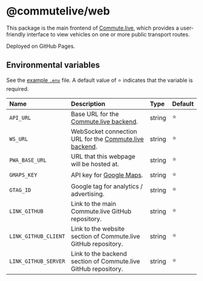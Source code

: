 # @commutelive/web

This package is the main frontend of [Commute.live](https://commute.live), which provides a user-friendly interface to view vehicles on one or more public transport routes.

Deployed on GitHub Pages.

## Environmental variables

See the [example `.env`](./example.env) file. A default value of ⭐ indicates that the variable is required.

| Name                          | Description                                                                                           | Type      | Default       |
| :---------------------------- | :---------------------------------------------------------------------------------------------------- | :-------- | :------------ |
| `API_URL`                     | Base URL for the [Commute.live backend](../backend/).                                                 | string    | ⭐            |
| `WS_URL`                      | WebSocket connection URL for the [Commute.live backend](../backend/).                                 | string    | ⭐            |
| `PWA_BASE_URL`                | URL that this webpage will be hosted at.                                                              | string    | ⭐            |
| `GMAPS_KEY`                   | API key for [Google Maps](https://developers.google.com/maps/documentation/javascript/get-api-key).   | string    | ⭐            |
| `GTAG_ID`                     | Google tag for analytics / advertising.                                                               | string    | ⭐            |
| `LINK_GITHUB`                 | Link to the main Commute.live GitHub repository.                                                      | string    | ⭐            |
| `LINK_GITHUB_CLIENT`          | Link to the website section of Commute.live GitHub repository.                                        | string    | ⭐            |
| `LINK_GITHUB_SERVER`          | Link to the backend section of Commute.live GitHub repository.                                        | string    | ⭐            |
